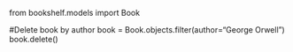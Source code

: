 from bookshelf.models import Book

#Delete book by author
book = Book.objects.filter(author=“George Orwell”)
book.delete()